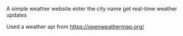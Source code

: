 A simple weather website
enter the city name get real-time weather updates

Used a weather api from https://openweathermap.org/
